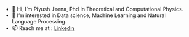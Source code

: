 - 👋 Hi, I’m Piyush Jeena, Phd in Theoretical and Computational Physics.
- 👀 I’m interested in Data science, Machine Learning and Natural Language Processing.
- 📫 Reach me at : [Linkedin](https://www.linkedin.com/in/piyush-jeena-19664123a/)

<!---
pjeena/pjeena is a ✨ special ✨ repository because its `README.md` (this file) appears on your GitHub profile.
You can click the Preview link to take a look at your changes.
--->
